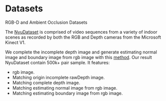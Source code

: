 # Datasets
RGB-D and Ambient Occlusion Datasets  

The [NyuDataset](https://cs.nyu.edu/~silberman/datasets/nyu_depth_v2.html) is comprised of video sequences from a variety of indoor scenes as recorded by both the RGB and Depth cameras from the Microsoft Kinect V1.  

We complete the incomplete depth image and generate estimating normal image and boundary image from rgb image with this [method](https://github.com/yindaz/DeepCompletionRelease). Our result NyuDataset contain 500k+ pair sample. It features:  
- rgb image.  
- Matching origin incomplete rawDepth image.  
- Matching complete depth image.  
- Matching estimating normal image from rgb image.  
- Matching estimating boundary image from rgb image.
